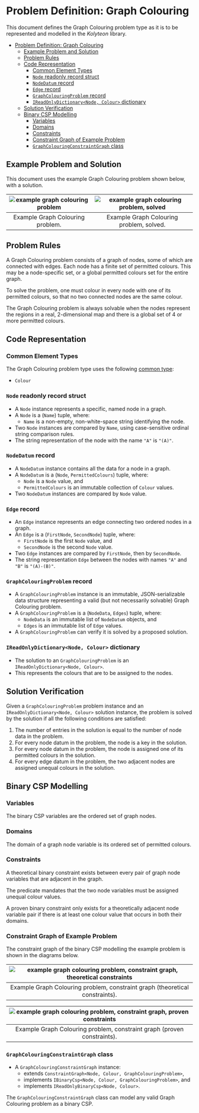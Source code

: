 # Problem Definition: Graph Colouring

This document defines the Graph Colouring problem type as it is to be represented and modelled in the *Kolyteon* library.

- [Problem Definition: Graph Colouring](#problem-definition-graph-colouring)
  - [Example Problem and Solution](#example-problem-and-solution)
  - [Problem Rules](#problem-rules)
  - [Code Representation](#code-representation)
    - [Common Element Types](#common-element-types)
    - [`Node` readonly record struct](#node-readonly-record-struct)
    - [`NodeDatum` record](#nodedatum-record)
    - [`Edge` record](#edge-record)
    - [`GraphColouringProblem` record](#graphcolouringproblem-record)
    - [`IReadOnlyDictionary<Node, Colour>` dictionary](#ireadonlydictionarynode-colour-dictionary)
  - [Solution Verification](#solution-verification)
  - [Binary CSP Modelling](#binary-csp-modelling)
    - [Variables](#variables)
    - [Domains](#domains)
    - [Constraints](#constraints)
    - [Constraint Graph of Example Problem](#constraint-graph-of-example-problem)
    - [`GraphColouringConstraintGraph` class](#graphcolouringconstraintgraph-class)

## Example Problem and Solution

This document uses the example Graph Colouring problem shown below, with a solution.

| ![example graph colouring problem](media/example-problems-graph-colouring-problem.png) | ![example graph colouring problem, solved](media/example-problems-graph-colouring-problem-solved.png) |
|:--------------------------------------------------------------------------------------:|:-----------------------------------------------------------------------------------------------------:|
|                            Example Graph Colouring problem.                            |                               Example Graph Colouring problem, solved.                                |

## Problem Rules

A Graph Colouring problem consists of a graph of nodes, some of which are connected with edges. Each node has a finite set of permitted colours. This may be a node-specific set, or a global permitted colours set for the entire graph.

To solve the problem, one must colour in every node with one of its permitted colours, so that no two connected nodes are the same colour.

The Graph Colouring problem is always solvable when the nodes represent the regions in a real, 2-dimensional map and there is a global set of 4 or more permitted colours.

## Code Representation

### Common Element Types

The Graph Colouring problem type uses the following [common type](problem_definition_common_elements.md):

- `Colour`

### `Node` readonly record struct

- A `Node` instance represents a specific, named node in a graph.
- A `Node` is a (`Name`) tuple, where:
  - `Name` is a non-empty, non-white-space string identifying the node.
- Two `Node` instances are compared by `Name`, using case-sensitive ordinal string comparison rules.
- The string representation of the node with the name `"A"` is `"(A)"`.

### `NodeDatum` record

- A `NodeDatum` instance contains all the data for a node in a graph.
- A `NodeDatum` is a (`Node`, `PermittedColours`) tuple, where:
  - `Node` is a `Node` value, and
  - `PermittedColours` is an immutable collection of `Colour` values.
- Two `NodeDatum` instances are compared by `Node` value.

### `Edge` record

- An `Edge` instance represents an edge connecting two ordered nodes in a graph.
- An `Edge` is a (`FirstNode`, `SecondNode`) tuple, where:
  - `FirstNode` is the first `Node` value, and
  - `SecondNode` is the second `Node` value.
- Two `Edge` instances are compared by `FirstNode`, then by `SecondNode`.
- The string representation `Edge` between the nodes with names `"A"` and `"B"` is `"(A)-(B)"`.

### `GraphColouringProblem` record

- A `GraphColouringProblem` instance is an immutable, JSON-serializable data structure representing a valid (but not necessarily solvable) Graph Colouring problem.
- A `GraphColouringProblem` is a (`NodeData`, `Edges`) tuple, where:
  - `NodeData` is an immutable list of `NodeDatum` objects, and
  - `Edges` is an immutable list of `Edge` values.
- A `GraphColouringProblem` can verify it is solved by a proposed solution.

### `IReadOnlyDictionary<Node, Colour>` dictionary

- The solution to an `GraphColouringProblem` is an `IReadOnlyDictionary<Node, Colour>`.
- This represents the colours that are to be assigned to the nodes.

## Solution Verification

Given a `GraphColouringProblem` problem instance and an `IReadOnlyDictionary<Node, Colour>` solution instance, the problem is solved by the solution if all the following conditions are satisfied:

1. The number of entries in the solution is equal to the number of node data in the problem.
2. For every node datum in the problem, the node is a key in the solution.
3. For every node datum in the problem, the node is assigned one of its permitted colours in the solution.
4. For every edge datum in the problem, the two adjacent nodes are assigned unequal colours in the solution.

## Binary CSP Modelling

### Variables

The binary CSP variables are the ordered set of graph nodes.

### Domains

The domain of a graph node variable is its ordered set of permitted colours.

### Constraints

A theoretical binary constraint exists between every pair of graph node variables that are adjacent in the graph.

The predicate mandates that the two node variables must be assigned unequal colour values.

A proven binary constraint only exists for a theoretically adjacent node variable pair if there is at least one colour value that occurs in both their domains.

### Constraint Graph of Example Problem

The constraint graph of the binary CSP modelling the example problem is shown in the diagrams below.

| ![example graph colouring problem, constraint graph, theoretical constraints](media/example-problems-graph-colouring-constraint-graph-theoretical.png) |
|:------------------------------------------------------------------------------------------------------------------------------------------------------:|
|                                      Example Graph Colouring problem, constraint graph (theoretical constraints).                                      |

| ![example graph colouring problem, constraint graph, proven constraints](media/example-problems-graph-colouring-constraint-graph-proven.png) |
|:--------------------------------------------------------------------------------------------------------------------------------------------:|
|                                   Example Graph Colouring problem, constraint graph (proven constraints).                                    |

### `GraphColouringConstraintGraph` class

- A `GraphColouringConstraintGraph` instance:
  - extends `ConstraintGraph<Node, Colour, GraphColouringProblem>`,
  - implements `IBinaryCsp<Node, Colour, GraphColouringProblem>`, and
  - implements `IReadOnlyBinaryCsp<Node, Colour>`.

The `GraphColouringConstraintGraph` class can model any valid Graph Colouring problem as a binary CSP.
